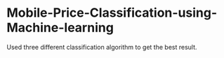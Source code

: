 # Mobile-Price-Classification-using-Machine-learning
Used three different classification algorithm to get the best result.
